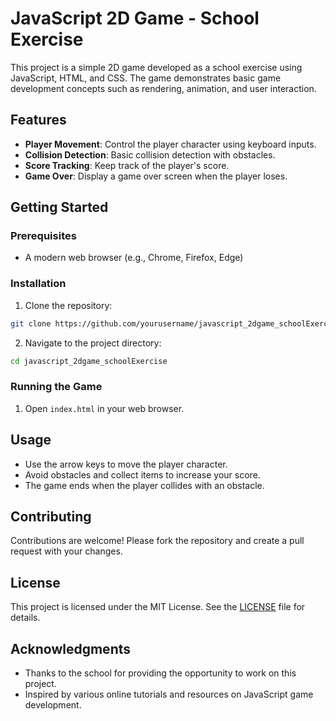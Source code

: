 # JavaScript 2D Game - School Exercise

This project is a simple 2D game developed as a school exercise using JavaScript, HTML, and CSS. The game demonstrates basic game development concepts such as rendering, animation, and user interaction.

## Features

- **Player Movement**: Control the player character using keyboard inputs.
- **Collision Detection**: Basic collision detection with obstacles.
- **Score Tracking**: Keep track of the player's score.
- **Game Over**: Display a game over screen when the player loses.

## Getting Started

### Prerequisites

- A modern web browser (e.g., Chrome, Firefox, Edge)

### Installation

1. Clone the repository:

```sh
git clone https://github.com/yourusername/javascript_2dgame_schoolExercise.git
```

2. Navigate to the project directory:

```sh
cd javascript_2dgame_schoolExercise
```

### Running the Game

1. Open `index.html` in your web browser.

## Usage

- Use the arrow keys to move the player character.
- Avoid obstacles and collect items to increase your score.
- The game ends when the player collides with an obstacle.

## Contributing

Contributions are welcome! Please fork the repository and create a pull request with your changes.

## License

This project is licensed under the MIT License. See the [LICENSE](LICENSE) file for details.

## Acknowledgments

- Thanks to the school for providing the opportunity to work on this project.
- Inspired by various online tutorials and resources on JavaScript game development.
